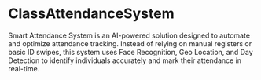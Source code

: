 # ClassAttendanceSystem
Smart Attendance System is an AI-powered solution designed to automate and optimize attendance tracking. Instead of relying on manual registers or basic ID swipes, this system uses Face Recognition, Geo Location, and Day Detection to identify individuals accurately and mark their attendance in real-time.
